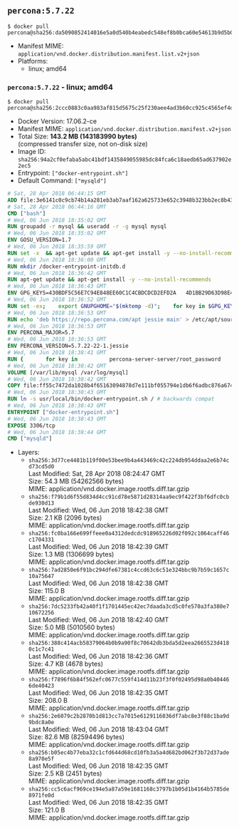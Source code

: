 ## `percona:5.7.22`

```console
$ docker pull percona@sha256:da5090852414016e5a0d540b4eabedc548ef8b0bca60e54613b9d5b0a662de4f
```

-	Manifest MIME: `application/vnd.docker.distribution.manifest.list.v2+json`
-	Platforms:
	-	linux; amd64

### `percona:5.7.22` - linux; amd64

```console
$ docker pull percona@sha256:2ccc0883c0aa983af815d5675c25f230aee4ad3b60cc925c4565ef4d21c2c5c4
```

-	Docker Version: 17.06.2-ce
-	Manifest MIME: `application/vnd.docker.distribution.manifest.v2+json`
-	Total Size: **143.2 MB (143183990 bytes)**  
	(compressed transfer size, not on-disk size)
-	Image ID: `sha256:94a2cf0efaba5abc41bdf1435849055985dc84fca6c18aedb65ad637902e2ec5`
-	Entrypoint: `["docker-entrypoint.sh"]`
-	Default Command: `["mysqld"]`

```dockerfile
# Sat, 28 Apr 2018 06:44:15 GMT
ADD file:3e6141c0c9cb74b14a281eb3ab7aaf162a625733e652c3948b323bb2ec8b4343 in / 
# Sat, 28 Apr 2018 06:44:16 GMT
CMD ["bash"]
# Wed, 06 Jun 2018 18:35:02 GMT
RUN groupadd -r mysql && useradd -r -g mysql mysql
# Wed, 06 Jun 2018 18:35:02 GMT
ENV GOSU_VERSION=1.7
# Wed, 06 Jun 2018 18:35:59 GMT
RUN set -x 	&& apt-get update && apt-get install -y --no-install-recommends ca-certificates wget && rm -rf /var/lib/apt/lists/* 	&& wget -O /usr/local/bin/gosu "https://github.com/tianon/gosu/releases/download/$GOSU_VERSION/gosu-$(dpkg --print-architecture)" 	&& wget -O /usr/local/bin/gosu.asc "https://github.com/tianon/gosu/releases/download/$GOSU_VERSION/gosu-$(dpkg --print-architecture).asc" 	&& export GNUPGHOME="$(mktemp -d)" 	&& gpg --keyserver ha.pool.sks-keyservers.net --recv-keys B42F6819007F00F88E364FD4036A9C25BF357DD4 	&& gpg --batch --verify /usr/local/bin/gosu.asc /usr/local/bin/gosu 	&& rm -r "$GNUPGHOME" /usr/local/bin/gosu.asc 	&& chmod +x /usr/local/bin/gosu 	&& gosu nobody true 	&& apt-get purge -y --auto-remove ca-certificates wget
# Wed, 06 Jun 2018 18:36:00 GMT
RUN mkdir /docker-entrypoint-initdb.d
# Wed, 06 Jun 2018 18:36:42 GMT
RUN apt-get update && apt-get install -y --no-install-recommends 		apt-transport-https ca-certificates 		pwgen 	&& rm -rf /var/lib/apt/lists/*
# Wed, 06 Jun 2018 18:36:43 GMT
ENV GPG_KEYS=430BDF5C56E7C94E848EE60C1C4CBDCDCD2EFD2A 	4D1BB29D63D98E422B2113B19334A25F8507EFA5
# Wed, 06 Jun 2018 18:36:52 GMT
RUN set -ex; 	export GNUPGHOME="$(mktemp -d)"; 	for key in $GPG_KEYS; do 		gpg --keyserver ha.pool.sks-keyservers.net --recv-keys "$key"; 	done; 	gpg --export $GPG_KEYS > /etc/apt/trusted.gpg.d/percona.gpg; 	rm -r "$GNUPGHOME"; 	apt-key list
# Wed, 06 Jun 2018 18:36:53 GMT
RUN echo 'deb https://repo.percona.com/apt jessie main' > /etc/apt/sources.list.d/percona.list
# Wed, 06 Jun 2018 18:36:53 GMT
ENV PERCONA_MAJOR=5.7
# Wed, 06 Jun 2018 18:36:53 GMT
ENV PERCONA_VERSION=5.7.22-22-1.jessie
# Wed, 06 Jun 2018 18:38:41 GMT
RUN { 		for key in 			percona-server-server/root_password 			percona-server-server/root_password_again 			"percona-server-server-$PERCONA_MAJOR/root-pass" 			"percona-server-server-$PERCONA_MAJOR/re-root-pass" 		; do 			echo "percona-server-server-$PERCONA_MAJOR" "$key" password 'unused'; 		done; 	} | debconf-set-selections 	&& apt-get update 	&& apt-get install -y 		percona-server-server-$PERCONA_MAJOR=$PERCONA_VERSION 	&& rm -rf /var/lib/apt/lists/* 	&& sed -ri 's/^user\s/#&/' /etc/mysql/my.cnf 	&& rm -rf /var/lib/mysql && mkdir -p /var/lib/mysql /var/run/mysqld 	&& chown -R mysql:mysql /var/lib/mysql /var/run/mysqld 	&& chmod 777 /var/run/mysqld 	&& find /etc/mysql/ -name '*.cnf' -print0 		| xargs -0 grep -lZE '^(bind-address|log)' 		| xargs -rt -0 sed -Ei 's/^(bind-address|log)/#&/' 	&& echo '[mysqld]\nskip-host-cache\nskip-name-resolve' > /etc/mysql/conf.d/docker.cnf
# Wed, 06 Jun 2018 18:38:42 GMT
VOLUME [/var/lib/mysql /var/log/mysql]
# Wed, 06 Jun 2018 18:38:42 GMT
COPY file:ff55c7472da1028b4f65163094878d7e111bf055794e1db6f6adbc876a67481b in /usr/local/bin/ 
# Wed, 06 Jun 2018 18:38:43 GMT
RUN ln -s usr/local/bin/docker-entrypoint.sh / # backwards compat
# Wed, 06 Jun 2018 18:38:43 GMT
ENTRYPOINT ["docker-entrypoint.sh"]
# Wed, 06 Jun 2018 18:38:43 GMT
EXPOSE 3306/tcp
# Wed, 06 Jun 2018 18:38:44 GMT
CMD ["mysqld"]
```

-	Layers:
	-	`sha256:3d77ce4481b119f00e53bee9b4a443469c42c224db954ddaa2e6b74cd73cd5d0`  
		Last Modified: Sat, 28 Apr 2018 08:24:47 GMT  
		Size: 54.3 MB (54262566 bytes)  
		MIME: application/vnd.docker.image.rootfs.diff.tar.gzip
	-	`sha256:f79b1d6f55d834d4cc91cd78e5871d28314aa9ec9f422f3bf6dfc0cbde930d13`  
		Last Modified: Wed, 06 Jun 2018 18:42:38 GMT  
		Size: 2.1 KB (2096 bytes)  
		MIME: application/vnd.docker.image.rootfs.diff.tar.gzip
	-	`sha256:fc0ba166e699ffeee0a4312dedcdc918965226d02f092c1064caff46c1704331`  
		Last Modified: Wed, 06 Jun 2018 18:42:39 GMT  
		Size: 1.3 MB (1306699 bytes)  
		MIME: application/vnd.docker.image.rootfs.diff.tar.gzip
	-	`sha256:7ad2850e6f91bc294dfe67381c4ccd63c6c51e324bbc9b7b59c1657c10a75647`  
		Last Modified: Wed, 06 Jun 2018 18:42:38 GMT  
		Size: 115.0 B  
		MIME: application/vnd.docker.image.rootfs.diff.tar.gzip
	-	`sha256:7dc5233fb42a40f1f1701445ec42ec7daada3cd5c0fe570a3fa380e710672256`  
		Last Modified: Wed, 06 Jun 2018 18:42:40 GMT  
		Size: 5.0 MB (5010560 bytes)  
		MIME: application/vnd.docker.image.rootfs.diff.tar.gzip
	-	`sha256:388c414acb58379064b0b9a90f8c70642db3bda5d2eea2665523d4180c1c7c41`  
		Last Modified: Wed, 06 Jun 2018 18:42:36 GMT  
		Size: 4.7 KB (4678 bytes)  
		MIME: application/vnd.docker.image.rootfs.diff.tar.gzip
	-	`sha256:f7896f6b84f562efc0677c559f414d11b23f3f0f02495d98a0b404466de40423`  
		Last Modified: Wed, 06 Jun 2018 18:42:35 GMT  
		Size: 208.0 B  
		MIME: application/vnd.docker.image.rootfs.diff.tar.gzip
	-	`sha256:2e6079c2b2870b1d813cc7a7015e6129116036df7abc8e3f88c1ba9d9bdc8a0e`  
		Last Modified: Wed, 06 Jun 2018 18:43:04 GMT  
		Size: 82.6 MB (82594496 bytes)  
		MIME: application/vnd.docker.image.rootfs.diff.tar.gzip
	-	`sha256:b05ec4b77eba32c1cfd644d68cd10fb3a5a4d682bd062f3b72d37ade8a970e5f`  
		Last Modified: Wed, 06 Jun 2018 18:42:35 GMT  
		Size: 2.5 KB (2451 bytes)  
		MIME: application/vnd.docker.image.rootfs.diff.tar.gzip
	-	`sha256:cc5c6acf969ce194e5a87a59e1681168c3797b1b05d1b4164b5785de8971fe0d`  
		Last Modified: Wed, 06 Jun 2018 18:42:35 GMT  
		Size: 121.0 B  
		MIME: application/vnd.docker.image.rootfs.diff.tar.gzip
